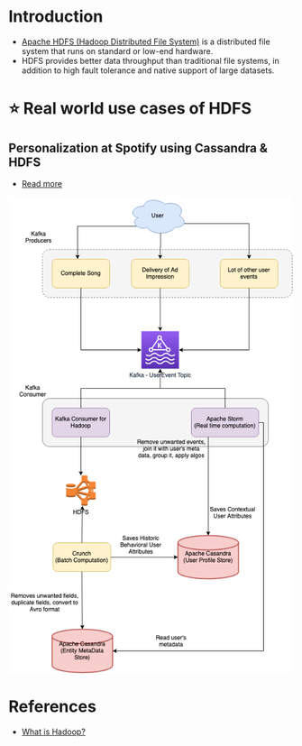 
# Introduction
- [Apache HDFS (Hadoop Distributed File System)](https://hadoop.apache.org/docs/r1.2.1/hdfs_design.html) is a distributed file system that runs on standard or low-end hardware. 
- HDFS provides better data throughput than traditional file systems, in addition to high fault tolerance and native support of large datasets.

# :star: Real world use cases of HDFS

## Personalization at Spotify using Cassandra & HDFS
- [Read more](../../../3_HLDDesignProblems/PersonalizationSpotify)

![img.png](../../../3_HLDDesignProblems/PersonalizationSpotify/assests/PersonalizationSpotify.drawio.png)

# References
- [What is Hadoop?](https://aws.amazon.com/emr/details/hadoop/what-is-hadoop/)